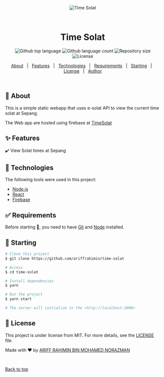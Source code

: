 <div align="center" id="top"> 
  <img src="./.github/app.gif" alt="Time Solat" />

&#xa0;

  <!-- <a href="https://timesolat.netlify.app">Demo</a> -->
</div>

<h1 align="center">Time Solat</h1>

<p align="center">
  <img alt="Github top language" src="https://img.shields.io/github/languages/top/ariffrahimin/time-solat?color=56BEB8">

  <img alt="Github language count" src="https://img.shields.io/github/languages/count/ariffrahimin/time-solat?color=56BEB8">

  <img alt="Repository size" src="https://img.shields.io/github/repo-size/ariffrahimin/time-solat?color=56BEB8">

  <img alt="License" src="https://img.shields.io/github/license/ariffrahimin/time-solat?color=56BEB8">

  <!-- <img alt="Github issues" src="https://img.shields.io/github/issues/ariffrahimin/time-solat?color=56BEB8" /> -->

  <!-- <img alt="Github forks" src="https://img.shields.io/github/forks/ariffrahimin/time-solat?color=56BEB8" /> -->

  <!-- <img alt="Github stars" src="https://img.shields.io/github/stars/ariffrahimin/time-solat?color=56BEB8" /> -->
</p>

<!-- Status -->

<!-- <h4 align="center">
	🚧  Time Solat 🚀 Under construction...  🚧
</h4>

<hr> -->

<p align="center">
  <a href="#dart-about">About</a> &#xa0; | &#xa0; 
  <a href="#sparkles-features">Features</a> &#xa0; | &#xa0;
  <a href="#rocket-technologies">Technologies</a> &#xa0; | &#xa0;
  <a href="#white_check_mark-requirements">Requirements</a> &#xa0; | &#xa0;
  <a href="#checkered_flag-starting">Starting</a> &#xa0; | &#xa0;
  <a href="#memo-license">License</a> &#xa0; | &#xa0;
  <a href="https://github.com/ariffrahimin" target="_blank">Author</a>
</p>

<br>

## :dart: About

This is a simple static webapp that uses e-solat API to view the current time solat at Sepang.

The Web app are hosted using firebase at [TimeSolat](https://time-solat.firebaseapp.com/)

## :sparkles: Features

:heavy_check_mark: View Solat times at Sepang

## :rocket: Technologies

The following tools were used in this project:

- [Node.js](https://nodejs.org/en/)
- [React](https://pt-br.reactjs.org/)
- [Firebase](https://console.firebase.google.com)

## :white_check_mark: Requirements

Before starting :checkered_flag:, you need to have [Git](https://git-scm.com) and [Node](https://nodejs.org/en/) installed.

## :checkered_flag: Starting

```bash
# Clone this project
$ git clone https://github.com/ariffrahimin/time-solat

# Access
$ cd time-solat

# Install dependencies
$ yarn

# Run the project
$ yarn start

# The server will initialize in the <http://localhost:3000>
```

## :memo: License

This project is under license from MIT. For more details, see the [LICENSE](LICENSE) file.

Made with :heart: by <a href="https://github.com/ariffrahimin" target="_blank">ARIFF RAHIMIN BIN MOHAMED NORAZMAN</a>

&#xa0;

<a href="#top">Back to top</a>

